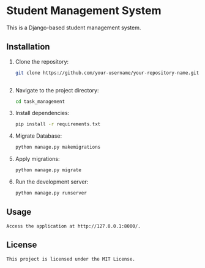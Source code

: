 # Student Management System

This is a Django-based student management system.

## Installation

1. Clone the repository:
   ```bash
   git clone https://github.com/your-username/your-repository-name.git
    
2. Navigate to the project directory:
    ```bash
    cd task_management
3. Install dependencies:
    ```bash
    pip install -r requirements.txt
    
4. Migrate Database:
    ```bash
    python manage.py makemigrations
5. Apply migrations:
    ```bash
    python manage.py migrate
6. Run the development server:
    ```bash
    python manage.py runserver    
## Usage
    Access the application at http://127.0.0.1:8000/.

## License
    This project is licensed under the MIT License.
